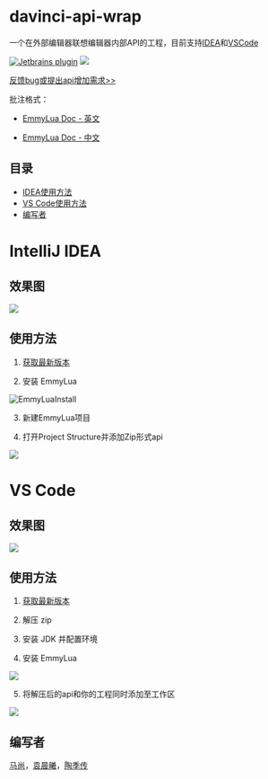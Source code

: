 # davinci-api-wrap

一个在外部编辑器联想编辑器内部API的工程，目前支持[IDEA](https://www.jetbrains.com/)和[VSCode](https://code.visualstudio.com/)

[![Jetbrains plugin](https://img.shields.io/badge/EmmyLua-JetBrain%20Plugin-red)](https://plugins.jetbrains.com/plugin/9768-emmylua)
[![](https://img.shields.io/badge/EmmyLua-VSCode%20plugin-blue)](https://marketplace.visualstudio.com/items?itemName=tangzx.emmylua)

[反馈bug或提出api增加需求>>](https://github.com/lilith-avatar/Davinci-API-Wrap-For-IntelliJ-IDEA/issues/new)


批注格式：

* [EmmyLua Doc - 英文](https://emmylua.github.io/)

* [EmmyLua Doc - 中文](https://emmylua.github.io/zh_CN/)


## 目录

* [IDEA使用方法](#intelliJ-idea)
* [VS Code使用方法](#vs-code)
* [编写者](#编写者)

# IntelliJ IDEA

## 效果图

![](https://github.com/lilith-avatar-yenyuan/doc-image/blob/master/%E6%95%88%E6%9E%9C.gif?raw=true)

## 使用方法

1. [获取最新版本](https://github.com/lilith-avatar/Davinci-API-Wrap-For-IntelliJ-IDEA/releases)


2. 安装 EmmyLua

![EmmyLuaInstall](https://github.com/lilith-avatar-yenyuan/doc-image/blob/master/emmyluaInstall.PNG?raw=true)


3. 新建EmmyLua项目

4. 打开Project Structure并添加Zip形式api

![](https://github.com/lilith-avatar-yenyuan/doc-image/blob/master/ProjectLibraries.PNG?raw=true)


# VS Code

## 效果图

![](https://github.com/lilith-avatar-yenyuan/doc-image/blob/master/vscode%E6%95%88%E6%9E%9C.gif?raw=true)

## 使用方法

1. [获取最新版本](https://github.com/lilith-avatar/Davinci-API-Wrap-For-IntelliJ-IDEA/releases)

2. 解压 zip

3. 安装 JDK 并配置环境

4. 安装 EmmyLua

![](https://github.com/lilith-avatar-yenyuan/doc-image/blob/master/EmmyLua%E5%AE%89%E8%A3%85.gif?raw=true)

5. 将解压后的api和你的工程同时添加至工作区

![](https://github.com/lilith-avatar-yenyuan/doc-image/blob/master/vscode%E6%B7%BB%E5%8A%A0%E5%B7%A5%E4%BD%9C%E5%8C%BA%E6%96%87%E4%BB%B6%E5%A4%B9.gif?raw=true)

## 编写者
[马尚](https://github.com/lilith-avatar-sharifma)，[袁晨曦](https://github.com/lilith-avatar-yenyuan)，[陶季传](https://github.com/lilith-avatar-ropztao)
